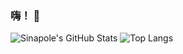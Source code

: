 ### 嗨！ 👋

![Sinapole's GitHub Stats](https://github-readme-stats.vercel.app/api?username=Sinapole&show_icons=true&count-private=true&bg_color=29B3A3,368AA6,4A65B5&title_color=ffffff&text_color=ffffff&icon_color=ffffff&locale=cn)
![Top Langs](https://github-readme-stats.vercel.app/api/top-langs/?username=Sinapole&layout=compact&count-private=true&bg_color=29B3A3,368AA6,4A65B5&title_color=ffffff&text_color=ffffff&icon_color=ffffff&locale=cn)

